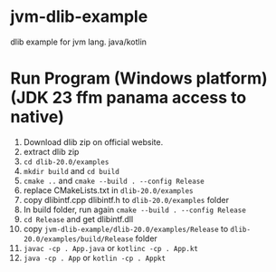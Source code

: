 # jvm-dlib-example
dlib example for jvm lang. java/kotlin

# Run Program (Windows platform) (JDK 23 ffm panama access to native)
1. Download dlib zip on official website.
2. extract dlib zip
3. `cd dlib-20.0/examples`
4. `mkdir build` and `cd build`
5. `cmake ..` and `cmake --build . --config Release`
6. replace CMakeLists.txt in `dlib-20.0/examples`
7. copy dlibintf.cpp dlibintf.h to `dlib-20.0/examples` folder
8. In build folder, run again `cmake --build . --config Release`
9. `cd Release` and get dlibintf.dll
10. copy `jvm-dlib-example/dlib-20.0/examples/Release` to `dlib-20.0/examples/build/Release` folder
11. `javac -cp . App.java` or `kotlinc -cp . App.kt`
12. `java -cp . App` or `kotlin -cp . Appkt`
